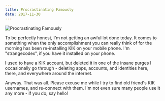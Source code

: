 ```yaml
---
title: Procrastinating Famously
date: 2017-11-30
---
```


![Procrastinating Famously](https://source.unsplash.com/X6cChncECA8/1600x900)

To be perfectly honest, I'm not getting an awful lot done today. It comes to something when the only accomplishment you can really think of for the morning has been re-installing KIK on your mobile phone. I'm "strangecodex", if you have it installed on your phone.

I used to have a KIK account, but deleted it in one of the insane purges I occasionally go through - deleting apps, accounts, and identities here, there, and everywhere around the internet.

Anyway. That was all. Please excuse me while I try to find old friend's KIK usernames, and re-connect with them. I'm not even sure many people use it any more - if you do, say hello!
